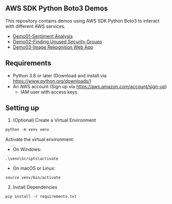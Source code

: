 ##  AWS SDK Python Boto3 Demos

This repository contains demos using AWS SDK Python Boto3 to interact with different AWS services.
- [Demo01-Sentiment Analysis](./Demo01-SentimentAnalysis)
- [Demo02-Finding Unused Security Groups](./Demo02-FindingUnusedSecurityGroups)
- [Demo03-Image Rekognition Web App](./Demo03-ImageRekognitionWebApp)

## Requirements
- Python 3.8 or later (Download and install via https://www.python.org/downloads/)
- An AWS account (Sign up via https://aws.amazon.com/account/sign-up)
  - IAM user with access keys

## Setting up
1. (Optional) Create a Virtual Environment
```python
python -m venv venv
```
Activate the virtual environment:
- On Windows:
```shell
.\venv\Scripts\activate
```
- On macOS or Linux:
```shell
source venv/bin/activate 
```
2. Install Dependencies
```shell
pip install -r requirements.txt
```